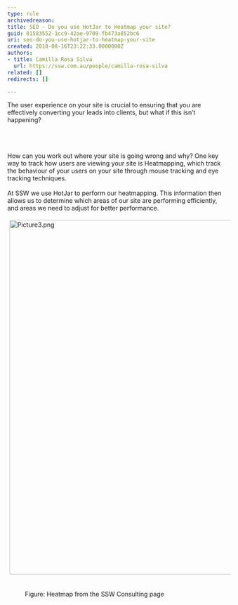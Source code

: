 ```yaml
---
type: rule
archivedreason: 
title: SEO - Do you use HotJar to Heatmap your site?
guid: 81583552-1cc9-42ae-9709-fb473a852bc6
uri: seo-do-you-use-hotjar-to-heatmap-your-site
created: 2018-08-16T23:22:33.0000000Z
authors:
- title: Camilla Rosa Silva
  url: https://ssw.com.au/people/camilla-rosa-silva
related: []
redirects: []

---
```



The user experience on your site is crucial to ensuring that you are effectively converting your leads into clients, but what if this isn’t happening?<br><br>
<br><excerpt class='endintro'></excerpt><br>
<p>How can you work out where your site is going wrong and why? One key way to track how users are viewing your site is Heatmapping, which track the behaviour of your users on your site through mouse tracking and eye tracking techniques.<br>&#160;<br>At SSW we use HotJar to perform our heatmapping. This information then allows us to determine which areas of our site are performing efficiently, and areas we need to adjust for better performance.<br></p><p><img src="/SiteAssets/seo-do-you-use-hotjar-to-heatmap-your-site/Picture3.png" alt="Picture3.png" style="margin&#58;5px;width&#58;808px;" />&#160;</p><dd class="ssw15-rteElement-FigureNormal">​​​Figure&#58; Heatmap from the SSW Consulting page​<br></dd><p><br></p>


